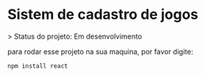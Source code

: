<h1> Sistem de cadastro de jogos</h1>
> Status do projeto: Em desenvolvimento

para rodar esse projeto na sua maquina, por favor digite:

```
npm install react
```
